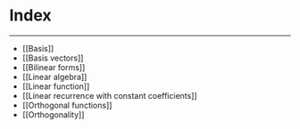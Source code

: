 # Index
---
- [[Basis]]
- [[Basis vectors]]
- [[Bilinear forms]]
- [[Linear algebra]]
- [[Linear function]]
- [[Linear recurrence with constant coefficients]]
- [[Orthogonal functions]]
- [[Orthogonality]]